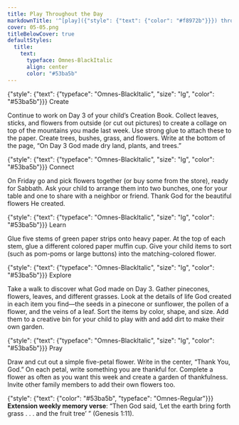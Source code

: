 ```yaml
---
title: Play Throughout the Day
markdownTitle: '^[play]({"style": {"text": {"color": "#f8972b"}}}) throughout the day'
cover: 05-05.png
titleBelowCover: true
defaultStyles:
  title:
    text:
      typeface: Omnes-BlackItalic
      align: center
      color: "#53ba5b"
---
```


{"style": {"text": {"typeface": "Omnes-BlackItalic", "size": "lg", "color": "#53ba5b"}}}
Create

Continue to work on Day 3 of your child’s Creation Book. Collect leaves, sticks, and flowers from outside (or cut out pictures) to create a collage on top of the mountains you made last week. Use strong glue to attach these to the paper. Create trees, bushes, grass, and flowers. Write at the bottom of the page, “On Day 3 God made dry land, plants, and trees.”   

{"style": {"text": {"typeface": "Omnes-BlackItalic", "size": "lg", "color": "#53ba5b"}}}
Connect

On Friday go and pick flowers together (or buy some from the store), ready for Sabbath. Ask your child to arrange them into two bunches, one for your table and one to share with a neighbor or friend. Thank God for the beautiful flowers He created.  

{"style": {"text": {"typeface": "Omnes-BlackItalic", "size": "lg", "color": "#53ba5b"}}}
Learn

Glue five stems of green paper strips onto heavy paper. At the top of each stem, glue a different colored paper muffin cup. Give your child items to sort (such as pom-poms or large buttons) into the matching-colored flower. 

{"style": {"text": {"typeface": "Omnes-BlackItalic", "size": "lg", "color": "#53ba5b"}}}
Explore

Take a walk to discover what God made on Day 3. Gather pinecones, flowers, leaves, and different grasses. Look at the details of life God created in each item you find—the seeds in a pinecone or sunflower, the pollen of a flower, and the veins of a leaf. Sort the items by color, shape, and size. Add them to a creative bin for your child to play with and add dirt to make their own garden. 

{"style": {"text": {"typeface": "Omnes-BlackItalic", "size": "lg", "color": "#53ba5b"}}}
Pray

Draw and cut out a simple five-petal flower. Write in the center, “Thank You, God.” On each petal, write something you are thankful for. Complete a flower as often as you want this week and create a garden of thankfulness. Invite other family members to add their own flowers too.

{"style": {"text": {"color": "#53ba5b", "typeface": "Omnes-Regular"}}}
**Extension weekly memory verse**: “Then God said, ‘Let the earth bring forth grass . . . and the fruit tree’ ” (Genesis 1:11).